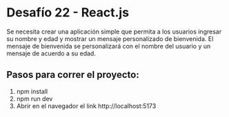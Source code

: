 # Desafío 22 - React.js

Se necesita crear una aplicación simple que permita a los usuarios ingresar su nombre y edad y mostrar un mensaje personalizado de bienvenida. El mensaje de bienvenida se personalizará con el nombre del usuario
y un mensaje de acuerdo a su edad.

## Pasos para correr el proyecto:

1. npm install
2. npm run dev
3. Abrir en el navegador el link http://localhost:5173

